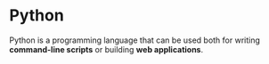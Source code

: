 # Python
Python is a programming language that can be used both for writing **command-line scripts** or building **web applications**.



